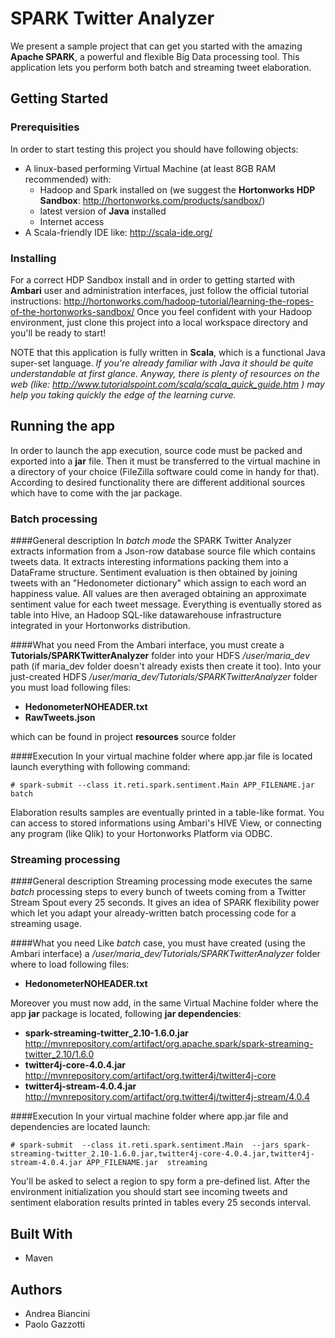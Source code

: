 # SPARK Twitter Analyzer

We present a sample project that can get you started with the amazing **Apache SPARK**, a powerful and flexible Big Data processing tool. 
This application lets you perform both batch and streaming tweet elaboration.




## Getting Started









### Prerequisities 

In order to start testing this project you should have following objects:
* A linux-based performing Virtual Machine (at least 8GB RAM recommended) with:
	- Hadoop and Spark installed on (we suggest the **Hortonworks HDP Sandbox**: http://hortonworks.com/products/sandbox/)
	- latest version of **Java** installed
	- Internet access
* A Scala-friendly IDE like: http://scala-ide.org/





### Installing 		

For a correct HDP Sandbox install and in order to getting started with **Ambari** user and administration interfaces, just follow the official tutorial instructions: http://hortonworks.com/hadoop-tutorial/learning-the-ropes-of-the-hortonworks-sandbox/ 
Once you feel confident with your Hadoop environment, just clone this project into a local workspace directory and you'll be ready to start!


NOTE that this application is fully written in **Scala**, which is a functional Java super-set language.
*If you're already familiar with Java it should be quite understandable at first glance. Anyway, there is plenty of resources on the web (like: http://www.tutorialspoint.com/scala/scala_quick_guide.htm ) may help you taking quickly the edge of the learning curve.*



## Running the app
In order to launch the app execution, source code must be packed and exported into a **jar** file.
Then it must be transferred to the virtual machine in a directory of your choice (FileZilla software could come in handy for that).
According to desired functionality there are different additional sources which have to come with the jar package.




### Batch processing	



####General description
In *batch mode* the SPARK Twitter Analyzer extracts information from a Json-row database source file which contains tweets data. It extracts interesting informations packing them into a DataFrame structure. Sentiment evaluation is then obtained by joining tweets with an "Hedonometer dictionary" which assign to each word an happiness value. All values are then averaged obtaining an approximate sentiment value for each tweet message.
Everything is eventually stored as table into Hive, an Hadoop SQL-like datawarehouse infrastructure integrated in your Hortonworks distribution.




####What you need
From the Ambari interface, you must create a **Tutorials/SPARKTwitterAnalyzer** folder into your HDFS */user/maria_dev* path (if maria_dev folder doesn't already exists then create it too).
Into your just-created HDFS */user/maria_dev/Tutorials/SPARKTwitterAnalyzer* folder you must load following files:
* **HedonometerNOHEADER.txt**
* **RawTweets.json**

which can be found in project **resources** source folder


####Execution
In your virtual machine folder where app.jar file is located launch everything with following command: 
```
# spark-submit --class it.reti.spark.sentiment.Main APP_FILENAME.jar  batch
```
Elaboration results samples are eventually printed in a table-like format. 
You can access to stored informations using Ambari's HIVE View, or connecting any program (like  Qlik) to your Hortonworks Platform via ODBC.




### Streaming processing	

####General description
Streaming processing mode executes the same *batch* processing steps to every bunch of tweets coming from a Twitter Stream Spout every 25 seconds. It gives an idea of SPARK flexibility power which let you adapt your already-written  batch processing code for a streaming usage.



####What you need
Like *batch* case, you must have created (using the Ambari interface) a */user/maria_dev/Tutorials/SPARKTwitterAnalyzer* folder where to load following files:
* **HedonometerNOHEADER.txt**


Moreover you must now add, in the same Virtual Machine folder where the app **jar** package is located, following **jar dependencies**:
* **spark-streaming-twitter_2.10-1.6.0.jar**
 http://mvnrepository.com/artifact/org.apache.spark/spark-streaming-twitter_2.10/1.6.0
* **twitter4j-core-4.0.4.jar**
  http://mvnrepository.com/artifact/org.twitter4j/twitter4j-core
* **twitter4j-stream-4.0.4.jar**
  http://mvnrepository.com/artifact/org.twitter4j/twitter4j-stream/4.0.4




####Execution
In your virtual machine folder where app.jar file and dependencies are located launch: 
```
# spark-submit  --class it.reti.spark.sentiment.Main  --jars spark-streaming-twitter_2.10-1.6.0.jar,twitter4j-core-4.0.4.jar,twitter4j-stream-4.0.4.jar APP_FILENAME.jar  streaming
```
You'll be asked to select a region to spy form a pre-defined list.
After the environment initialization you should start see incoming tweets and sentiment elaboration results printed in tables every 25 seconds interval.










## Built With

* Maven 













## Authors

* Andrea Biancini
* Paolo Gazzotti








